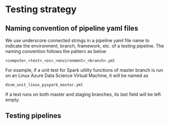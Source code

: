 # Testing strategy

## Naming convention of pipeline yaml files

We use underscore connected strings in a pipeline yaml file name to indicate the environment, branch, framework, etc. of a testing pipeline. The naming convention follows the pattern as below

```
<compute>_<test>_<os>_<environment>_<branch>.yml
```

For example, if a unit test for Spark utility functions of master branch is run on an Linux Azure Data Science Virtual Machine, it will be named as 
```
dsvm_unit_linux_pyspark_master.yml
```

If a test runs on both master and staging branches, its last field will be left empty.

## Testing pipelines
